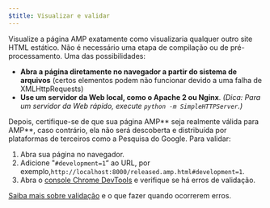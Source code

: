 ```yaml
---
$title: Visualizar e validar
---
```


Visualize a página AMP exatamente como visualizaria qualquer outro site HTML estático. Não é necessário uma etapa de compilação ou de pré-processamento. Uma das possibilidades:

- **Abra a página diretamente no navegador a partir do sistema de arquivos** (certos elementos podem não funcionar devido a uma falha de XMLHttpRequests)
- **Use um servidor da Web local, como o Apache 2 ou Nginx**.
  _(Dica: Para um servidor da Web rápido, execute `python -m SimpleHTTPServer`.)_

Depois, certifique-se de que sua página AMP** seja realmente válida para AMP**, caso contrário, ela não será descoberta e distribuída por plataformas de terceiros como a Pesquisa do Google. Para validar:

1. Abra sua página no navegador.
1. Adicione "`#development=1`“ ao URL, por exemplo,`http://localhost:8000/released.amp.html#development=1`.
1. Abra o [console Chrome DevTools](https://developers.google.com/web/tools/chrome-devtools/debug/console/) e verifique se há erros de validação.

[Saiba mais sobre validação](../../../../documentation/guides-and-tutorials/learn/validation-workflow/validate_amp.md) e o que fazer quando ocorrerem erros.
